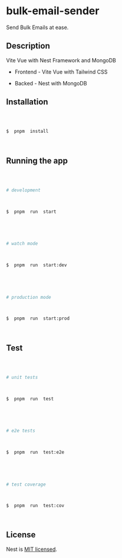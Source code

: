 
  

# bulk-email-sender

  

Send Bulk Emails at ease.

  

## Description

  

Vite Vue with Nest Framework and MongoDB

  

- Frontend - Vite Vue with Tailwind CSS

- Backed - Nest with MongoDB

  

  

## Installation

  

  

```bash

  

$  pnpm  install

  

```

  

  

## Running the app

  

  

```bash

  

# development

  

$  pnpm  run  start

  

  

# watch mode

  

$  pnpm  run  start:dev

  

  

# production mode

  

$  pnpm  run  start:prod

  

```

  

  

## Test

  

  

```bash

  

# unit tests

  

$  pnpm  run  test

  

  

# e2e tests

  

$  pnpm  run  test:e2e

  

  

# test coverage

  

$  pnpm  run  test:cov

  

```

## License

  

  

Nest is [MIT licensed](LICENSE).